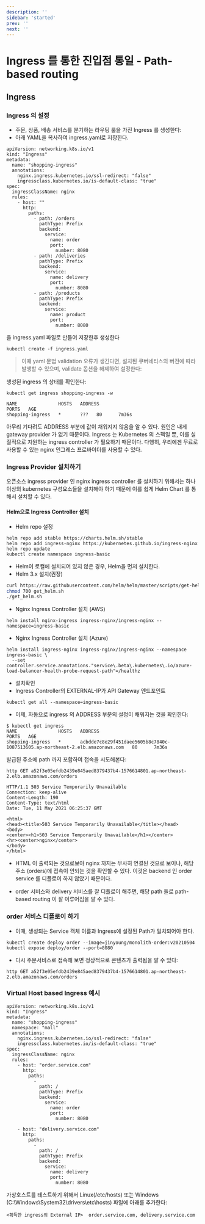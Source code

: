 ```yaml
---
description: ''
sidebar: 'started'
prev: ''
next: ''
---
```


# Ingress 를 통한 진입점 통일 - Path-based routing

## Ingress

### Ingress 의 설정

- 주문, 상품, 배송 서비스를 분기하는 라우팅 룰을 가진 Ingress 를 생성한다:
- 아래 YAML을 복사하여 ingress.yaml로 저장한다.
```
apiVersion: networking.k8s.io/v1
kind: "Ingress"
metadata: 
  name: "shopping-ingress"
  annotations: 
    nginx.ingress.kubernetes.io/ssl-redirect: "false"
    ingressclass.kubernetes.io/is-default-class: "true"
spec: 
  ingressClassName: nginx
  rules: 
    - host: ""
      http: 
        paths: 
          - path: /orders
            pathType: Prefix
            backend: 
              service:
                name: order
                port:
                  number: 8080
          - path: /deliveries
            pathType: Prefix
            backend: 
              service:
                name: delivery
                port:
                  number: 8080
          - path: /products
            pathType: Prefix
            backend: 
              service:
                name: product
                port:
                  number: 8080
```
을 ingress.yaml 파일로 만들어 저장한후 생성한다

```
kubectl create -f ingress.yaml
```
> 이때 yaml 문법 validation 오류가 생긴다면, 설치된 쿠버네티스의 버전에 따라 발생할 수 있으며, validate 옵션을 해제하여 설정한다:


생성된 ingress 의 상태를 확인한다:

```
kubectl get ingress shopping-ingress -w

NAME               HOSTS   ADDRESS                                                                        PORTS   AGE
shopping-ingress   *       ???   80      7m36s
```
아무리 기다려도 ADDRESS 부분에 값이 채워지지 않음을 알 수 있다. 원인은 내게 gateway provider 가 없기 때문이다. Ingress 는 Kubernetes 의 스펙일 뿐, 이를 실질적으로 지원하는 ingress controller 가 필요하기 때문이다.  다행히, 우리에겐 무료로 사용할 수 있는 nginx 인그레스 프로바이더를 사용할 수 있다.

### Ingress Provider 설치하기

오픈소스 ingress provider 인 nginx ingress controller 를 설치하기 위해서는 하나 이상의 kubernetes 구성요소들을 설치해야 하기 때문에 이를 쉽게 Helm Chart 를 통해서 설치할 수 있다. 


#### Helm으로 Ingress Controller 설치
- Helm repo 설정
```
helm repo add stable https://charts.helm.sh/stable
helm repo add ingress-nginx https://kubernetes.github.io/ingress-nginx
helm repo update
kubectl create namespace ingress-basic
```

- Helm이 로컬에 설치되어 있지 않은 경우, Helm을 먼저 설치한다.
- Helm 3.x 설치(권장)
```bash
curl https://raw.githubusercontent.com/helm/helm/master/scripts/get-helm-3 > get_helm.sh
chmod 700 get_helm.sh
./get_helm.sh
```

- Nginx Ingress Controller 설치 (AWS)
```
helm install nginx-ingress ingress-nginx/ingress-nginx --namespace=ingress-basic
```

- Nginx Ingress Controller 설치 (Azure)
```
helm install ingress-nginx ingress-nginx/ingress-nginx --namespace ingress-basic \
  --set controller.service.annotations."service\.beta\.kubernetes\.io/azure-load-balancer-health-probe-request-path"=/healthz
```

- 설치확인
- Ingress Controller의 EXTERNAL-IP가 API Gateway 엔드포인트
```
kubectl get all --namespace=ingress-basic
```

- 이제, 자동으로 ingress 의 ADDRESS 부분의 설정이 채워지는 것을 확인한다:

```
$ kubectl get ingress
NAME               HOSTS   ADDRESS                                                                        PORTS   AGE
shopping-ingress   *       acbdde7c8e29f451daee5605b8c7840c-1087513605.ap-northeast-2.elb.amazonaws.com   80      7m36s
```
발급된 주소에 path 까지 포함하여 접속을 시도해본다:

```
http GET a52f3e05efdb2439e845aed8379437b4-1576614801.ap-northeast-2.elb.amazonaws.com/orders
```

```
HTTP/1.1 503 Service Temporarily Unavailable
Connection: keep-alive
Content-Length: 190
Content-Type: text/html
Date: Tue, 11 May 2021 06:25:37 GMT

<html>
<head><title>503 Service Temporarily Unavailable</title></head>
<body>
<center><h1>503 Service Temporarily Unavailable</h1></center>
<hr><center>nginx</center>
</body>
</html>
```
- HTML 이 출력되는 것으로보아 nginx 까지는 무사히 연결된 것으로 보이나, 해당 주소 (orders)에 접속이 안되는 것을 확인할 수 있다. 이것은 backend 인 order service 를 디플로이 하지 않았기 때문이다. 

- order 서비스와 delivery 서비스를 잘 디플로이 해주면, 해당 path 들로 path-based routing 이 잘 이루어짐을 알 수 있다.

### order 서비스 디플로이 하기

- 이때, 생성되는 Service 객체 이름과 Ingress에 설정된 Path가 일치되어야 한다.
```
kubectl create deploy order --image=jinyoung/monolith-order:v20210504
kubectl expose deploy/order --port=8080
```

- 다시 주문서비스로 접속해 보면 정상적으로 콘텐츠가 출력됨을 알 수 있다:
```
http GET a52f3e05efdb2439e845aed8379437b4-1576614801.ap-northeast-2.elb.amazonaws.com/orders
```

### Virtual Host based Ingress 예시

```
apiVersion: networking.k8s.io/v1
kind: "Ingress"
metadata: 
  name: "shopping-ingress"
  namespace: "mall"  
  annotations: 
    nginx.ingress.kubernetes.io/ssl-redirect: "false"
    ingressclass.kubernetes.io/is-default-class: "true"
spec: 
  ingressClassName: nginx
  rules: 
    - host: "order.service.com"
      http: 
        paths: 
          - 
            path: /
            pathType: Prefix
            backend: 
              service:
                name: order
                port:
                  number: 8080

    - host: "delivery.service.com"
      http: 
        paths: 
          - 
            path: /
            pathType: Prefix
            backend: 
              service:
                name: delivery
                port:
                  number: 8080

```

가상호스트를 테스트하기 위해서 Linux(/etc/hosts) 또는 Windows (C:\Windows\System32\drivers\etc\hosts) 파일에 아래를 추가한다:

```
<획득한 ingress의 External IP>  order.service.com, delivery.service.com
```